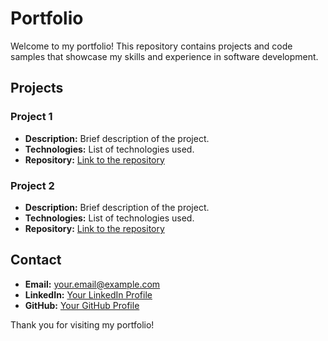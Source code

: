 # Portfolio

Welcome to my portfolio! This repository contains projects and code samples that showcase my skills and experience in software development.

## Projects

### Project 1

- **Description:** Brief description of the project.
- **Technologies:** List of technologies used.
- **Repository:** [Link to the repository](#)

### Project 2

- **Description:** Brief description of the project.
- **Technologies:** List of technologies used.
- **Repository:** [Link to the repository](#)

## Contact

- **Email:** your.email@example.com
- **LinkedIn:** [Your LinkedIn Profile](#)
- **GitHub:** [Your GitHub Profile](#)

Thank you for visiting my portfolio!
